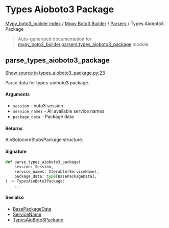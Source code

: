 # Types Aioboto3 Package

[Mypy_boto3_builder Index](../../README.md#mypy_boto3_builder-index) /
[Mypy Boto3 Builder](../index.md#mypy-boto3-builder) /
[Parsers](./index.md#parsers) /
Types Aioboto3 Package

> Auto-generated documentation for [mypy_boto3_builder.parsers.types_aioboto3_package](https://github.com/youtype/mypy_boto3_builder/blob/main/mypy_boto3_builder/parsers/types_aioboto3_package.py) module.

## parse_types_aioboto3_package

[Show source in types_aioboto3_package.py:23](https://github.com/youtype/mypy_boto3_builder/blob/main/mypy_boto3_builder/parsers/types_aioboto3_package.py#L23)

Parse data for types-aioboto3 package.

#### Arguments

- `session` - boto3 session
- `service_names` - All available service names
- `package_data` - Package data

#### Returns

AioBotocoreStubsPackage structure.

#### Signature

```python
def parse_types_aioboto3_package(
    session: Session,
    service_names: Iterable[ServiceName],
    package_data: type[BasePackageData],
) -> TypesAioBoto3Package:
    ...
```

#### See also

- [BasePackageData](../package_data.md#basepackagedata)
- [ServiceName](../service_name.md#servicename)
- [TypesAioBoto3Package](../structures/types_aioboto3_package.md#typesaioboto3package)
